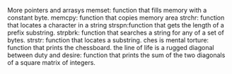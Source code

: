 More pointers and arrasys
memset: function that fills memory with a constant byte.
memcpy: function that copies memory area
strchr: function that locates a character in a string
strspn:function that gets the length of a prefix substring.
strpbrk: function that searches a string for any of a set of bytes.
strstr:  function that locates a substring.
ches is mental torture:  function that prints the chessboard.
the line of life is a rugged diagonal between duty and desire: function that prints the sum of the two diagonals of a square matrix of integers.
